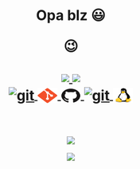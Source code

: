 <div>
  
  <h1 align="center">
    Opa blz 😃️

    


  


  <p align="center">
                         😉️
  </p>
<div align="center">
  <a href="https://github.com/sflrei619">
  <img height="180em" src="https://github-readme-stats.vercel.app/api?username=sflrei619&show_icons=true&theme=chartreuse-dark&include_all_commits=true&count_private=true"/>
  <img height="180em" src="https://github-readme-stats.vercel.app/api/top-langs/?username=sflrei619&layout=compact&langs_count=7&theme=dark"/>
</div>

 
  <img align="center" alt="git" height="30" width="40" src="https://cdn.jsdelivr.net/gh/devicons/devicon/icons/tortoisegit/tortoisegit-original.svg" />
          
  <img align="center" alt="git" height="30" width="40" src="https://raw.githubusercontent.com/devicons/devicon/master/icons/git/git-original.svg">
   
  <img align="center" alt="git" height="30" width="40" src="https://raw.githubusercontent.com/devicons/devicon/master/icons/github/github-original.svg">
  
 <img align="center" alt="git" height="30" width="40" src="https://cdn.jsdelivr.net/gh/devicons/devicon/icons/unrealengine/unrealengine-original-wordmark.svg" />
          
  <img align="center" alt="linux" height="30" width="40" src="https://raw.githubusercontent.com/devicons/devicon/master/icons/linux/linux-original.svg">
  
  
</div><br>
  
##
  
<div align="center">

  <a href="https://www.instagram.com/sebastiaofranciscolopes/" target="_blank"><img src="https://img.shields.io/badge/-Instagram-%23E4405F?style=for-the-badge&logo=instagram&logoColor=white" target="_blank"></a>

  <a href="mailto:tiaostryder@gmail.com"><img src="https://img.shields.io/badge/-Gmail-%23E4405F?style=for-the-badge&logo=gmail&logoColor=darkgreen" target="_blank"></a>
</div>

<div align="center">
  

  
  

